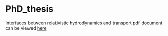 # PhD_thesis
Interfaces between relativistic hydrodynamics and transport
pdf document can be viewed [here](https://www.overleaf.com/read/psqrdskfkfxx)
